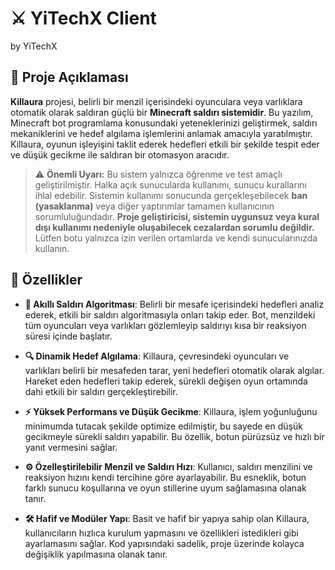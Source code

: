 # ⚔️ YiTechX Client  
by YiTechX

## 🌟 Proje Açıklaması

**Killaura** projesi, belirli bir menzil içerisindeki oyunculara veya varlıklara otomatik olarak saldıran güçlü bir **Minecraft saldırı sistemidir**. Bu yazılım, Minecraft bot programlama konusundaki yeteneklerinizi geliştirmek, saldırı mekaniklerini ve hedef algılama işlemlerini anlamak amacıyla yaratılmıştır. Killaura, oyunun işleyişini taklit ederek hedefleri etkili bir şekilde tespit eder ve düşük gecikme ile saldıran bir otomasyon aracıdır.

> ⚠️ **Önemli Uyarı:** Bu sistem yalnızca öğrenme ve test amaçlı geliştirilmiştir. Halka açık sunucularda kullanımı, sunucu kurallarını ihlal edebilir. Sistemin kullanımı sonucunda gerçekleşebilecek **ban (yasaklanma)** veya diğer yaptırımlar tamamen kullanıcının sorumluluğundadır. **Proje geliştiricisi, sistemin uygunsuz veya kural dışı kullanımı nedeniyle oluşabilecek cezalardan sorumlu değildir.** Lütfen botu yalnızca izin verilen ortamlarda ve kendi sunucularınızda kullanın.

## 🚀 Özellikler

- **🎯 Akıllı Saldırı Algoritması**: Belirli bir mesafe içerisindeki hedefleri analiz ederek, etkili bir saldırı algoritmasıyla onları takip eder. Bot, menzildeki tüm oyuncuları veya varlıkları gözlemleyip saldırıyı kısa bir reaksiyon süresi içinde başlatır.

- **🔍 Dinamik Hedef Algılama**: Killaura, çevresindeki oyuncuları ve varlıkları belirli bir mesafeden tarar, yeni hedefleri otomatik olarak algılar. Hareket eden hedefleri takip ederek, sürekli değişen oyun ortamında dahi etkili bir saldırı gerçekleştirebilir.

- **⚡ Yüksek Performans ve Düşük Gecikme**: Killaura, işlem yoğunluğunu minimumda tutacak şekilde optimize edilmiştir, bu sayede en düşük gecikmeyle sürekli saldırı yapabilir. Bu özellik, botun pürüzsüz ve hızlı bir yanıt vermesini sağlar.

- **⚙️ Özelleştirilebilir Menzil ve Saldırı Hızı**: Kullanıcı, saldırı menzilini ve reaksiyon hızını kendi tercihine göre ayarlayabilir. Bu esneklik, botun farklı sunucu koşullarına ve oyun stillerine uyum sağlamasına olanak tanır.

- **🛠️ Hafif ve Modüler Yapı**: Basit ve hafif bir yapıya sahip olan Killaura, kullanıcıların hızlıca kurulum yapmasını ve özellikleri istedikleri gibi ayarlamasını sağlar. Kod yapısındaki sadelik, proje üzerinde kolayca değişiklik yapılmasına olanak tanır. 

